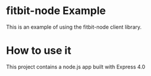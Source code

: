 # fitbit-node Example
This is an example of using the fitbit-node client library.

# How to use it
This project contains a node.js app built with Express 4.0


